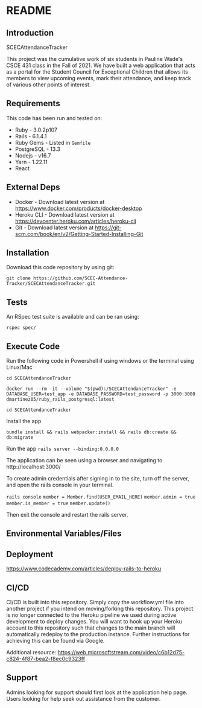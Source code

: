 # README

## Introduction ##

SCECAttendanceTracker

This project was the cumulative work of six students in Pauline Wade's CSCE 431 class in the Fall of 2021. We have built a web application that acts as a portal for the Student Council for Exceptional Children that allows its members to view upcoming events, mark their attendance, and keep track of various other points of interest.

## Requirements ##

This code has been run and tested on:

* Ruby - 3.0.2p107
* Rails - 6.1.4.1
* Ruby Gems - Listed in `Gemfile`
* PostgreSQL - 13.3
* Nodejs - v16.7
* Yarn - 1.22.11
* React


## External Deps  ##

* Docker - Download latest version at https://www.docker.com/products/docker-desktop
* Heroku CLI - Download latest version at https://devcenter.heroku.com/articles/heroku-cli
* Git - Download latest version at https://git-scm.com/book/en/v2/Getting-Started-Installing-Git

## Installation ##

Download this code repository by using git:

 `git clone https://github.com/SCEC-Attendance-Tracker/SCECAttendanceTracker.git`


## Tests ##

An RSpec test suite is available and can be ran using:

  `rspec spec/`

## Execute Code ##

Run the following code in Powershell if using windows or the terminal using Linux/Mac

  `cd SCECAttendanceTracker`

  `docker run --rm -it --volume "$(pwd):/SCECAttendanceTracker" -e DATABASE_USER=test_app -e DATABASE_PASSWORD=test_password -p 3000:3000 dmartinez05/ruby_rails_postgresql:latest`

  `cd SCECAttendanceTracker`

Install the app

  `bundle install && rails webpacker:install && rails db:create && db:migrate`

Run the app
  `rails server --binding:0.0.0.0`
 
The application can be seen using a browser and navigating to http://localhost:3000/
  
To create admin credentials after signing in to the site, turn off the server, and open the rails console in your terminal. 

 `rails console`
 `member = Member.find(USER_EMAIL_HERE)`
 `member.admin = true`
 `member.is_member = true`
 `member.update()`

Then exit the console and restart the rails server.

## Environmental Variables/Files ##



## Deployment ##

https://www.codecademy.com/articles/deploy-rails-to-heroku


## CI/CD ##

CI/CD is built into this repository. Simply copy the workflow.yml file into another project if you intend on moving/forking this repository. This project is no longer connected to the Heroku pipeline we used during active development to deploy changes. You will want to hook up your Heroku account to this repository such that changes to the main branch will automatically redeploy to the production instance. Further instructions for achieving this can be found via Google.

Additional resource:
https://web.microsoftstream.com/video/c6b12d75-c824-4f87-bea2-f8ec0c9323ff

## Support ##

Admins looking for support should first look at the application help page.
Users looking for help seek out assistance from the customer.
